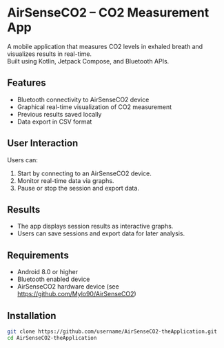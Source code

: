 # AirSenseCO2 – CO2 Measurement App
A mobile application that measures CO2 levels in exhaled breath and visualizes results in real-time.  
Built using Kotlin, Jetpack Compose, and Bluetooth APIs.

## Features
- Bluetooth connectivity to AirSenseCO2 device
- Graphical real-time visualization of CO2 measurement
- Previous results saved locally
- Data export in CSV format

## User Interaction
Users can:
1. Start by connecting to an AirSenseCO2 device.
2. Monitor real-time data via graphs.
3. Pause or stop the session and export data.

## Results
- The app displays session results as interactive graphs.
- Users can save sessions and export data for later analysis.

## Requirements
- Android 8.0 or higher
- Bluetooth enabled device
- AirSenseCO2 hardware device (see https://github.com/Mylo90/AirSenseCO2)

## Installation
```bash
git clone https://github.com/username/AirSenseCO2-theApplication.git
cd AirSenseCO2-theApplication

